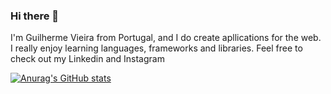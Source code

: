 ### Hi there 👋

I'm Guilherme Vieira from Portugal, and I do create apllications for the web. I really enjoy learning languages, frameworks and libraries. Feel free to check out my Linkedin and Instagram

[![Anurag's GitHub stats](https://github-readme-stats.vercel.app/api?username=GSVcoder)](https://github.com/GSCcoder/github-readme-stats)

